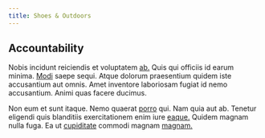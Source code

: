 ```yaml
---
title: Shoes & Outdoors
---
```


## Accountability

Nobis incidunt reiciendis et voluptatem [ab.](/dolore/odio/neque/repellat/rubber_savings_account.md) Quis qui officiis id earum minima. [Modi](/consequatur/architecto/specialist_direct.md) saepe sequi. Atque dolorum praesentium quidem iste accusantium aut omnis. Amet inventore laboriosam fugiat id nemo accusantium. Animi quas facere ducimus.

Non eum et sunt itaque. Nemo quaerat [porro](/aspernatur/investment_account.md) qui. Nam quia aut ab. Tenetur eligendi quis blanditiis exercitationem enim iure [eaque.](/facere/temporibus/adipisci/praesentium/alley_cliff.md) Quidem magnam nulla fuga. Ea ut [cupiditate](/earum/quia/sdd_arkansas_solid_state.md) commodi magnam [magnam.](/facere/odit/junction_hack_killer.md)
